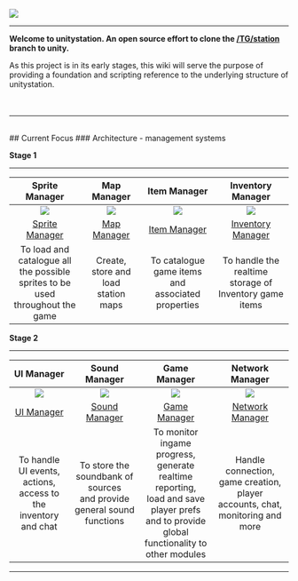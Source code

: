 ![](http://doobly.izz.moe/unitystation/wiki/unitystationLOGO.png)
***

**Welcome to unitystation. An open source effort to clone the [/TG/station](www.tgstation13.org) branch to unity.**

As this project is in its early stages, this wiki will serve the purpose of providing a foundation and scripting reference to the underlying structure of unitystation.
<br><br><br>
***
<br>
## Current Focus 
### Architecture - management systems

**Stage 1**

***


| Sprite Manager | Map Manager    | Item Manager | Inventory Manager |
|:--------------:|:--------------:|:------------:|:-----------------:|
| ![](http://181.224.159.204/unitystation/wiki/__SpriteManager.png)|![](http://181.224.159.204/unitystation/wiki/__MapManager.png)|![](http://181.224.159.204/unitystation/wiki/ItemManager.png)|![](http://181.224.159.204/unitystation/wiki/InvManager.png)|
|[Sprite Manager](https://github.com/unitystation/unitystation/wiki/Sprite-Manager)|[Map Manager](https://github.com/unitystation/unitystation/wiki/Map-Manager)|[Item Manager](https://github.com/unitystation/unitystation/wiki/Item-Manager)|[Inventory Manager](https://github.com/unitystation/unitystation/wiki/Inventory-Manager)|
| To load and<br>catalogue all the possible<br> sprites to be used<br> throughout the game| Create, store and load<br>station maps | To catalogue game items<br>and associated properties| To handle the realtime<br>storage of Inventory game items<br>|


**Stage 2**

***

| UI Manager     | Sound Manager  | Game Manager | Network Manager   |
|:--------------:|:--------------:|:------------:|:-----------------:|
|![](http://181.224.159.204/unitystation/wiki/UiManager.png)|![](http://181.224.159.204/unitystation/wiki/SoundManager.png)|![](http://181.224.159.204/unitystation/wiki/GameManager.png)|![](http://181.224.159.204/unitystation/wiki/NetworkManager.png)|
|[UI Manager](https://github.com/unitystation/unitystation/wiki/UI-Manager)|[Sound Manager](https://github.com/unitystation/unitystation/wiki/Sound-Manager)|[Game Manager](https://github.com/unitystation/unitystation/wiki/Game-Manager)|[Network Manager](https://github.com/unitystation/unitystation/wiki/Network-Manager)|
|To handle UI events, actions,<br>access to the inventory<br>and chat|To store the soundbank of sources<br>and provide general sound functions| To monitor ingame progress,<br>generate realtime reporting,<br>load and save player prefs<br>and to provide global <br>functionality to other modules | Handle connection, game creation,<br>player accounts, chat, monitoring and more|

***


                             